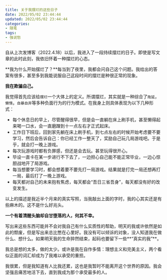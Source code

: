 ```yaml
---
title: 关于我摆烂的这些日子
date: 2022/05/02 23:44:44
updated: 2022/05/02 23:44:44
categories:
- 随笔
tags:
- 强说愁
---
```

自从上次发博客（2022.4.18）以后，我进入了一段持续摆烂的日子。即使是写文章的此时此刻，我依旧怀着一种摆烂的心态。

**我为什么开始摆烂了？**每当到了夜里，我都会问自己这个问题。我给出的答案有很多，甚至多到我能说服自己这段时间的摆烂是种很正常的现象。

**我在欺骗自己。**

我觉得首先应该给`摆烂`一个大体上的定义。所谓摆烂，其实就是一种综合了`拖延`，`懒惰`，`自暴自弃`等多种负面行为的行为模式。在我身上则具体表现为以下几种形式：

- 每个休息日的早上，尽管醒得很早，但是会一直躺在床上刷手机，甚至懒得起来喝一口水，会一直磨蹭到十一点左右才正式起床。
- 工作日下班后，回到家先躺在床上刷手机，到七点左右的时候开始考虑要不要学习，然后会告诉自己：你已经工作一整天了，奖励自己玩几局游戏吧。于是乎，就会打一晚上游戏。
- 每次玩游戏时都有负罪感，但还是会去玩。甚至玩得很开心。
- 毕设一直卡在某一步进行不下去了，一边担心自己能不能正常毕业，一边心惊胆战地开了局游戏。
- 每当想要学习时，都会想着要不要先打一局游戏。结果就是打完一局还想再打一局，最后打了一晚上游戏。
- 每天都对自己的未来抱有焦虑，每天都会“吾日三省吾身”，每天都没有好的改变发生。

以上的描述是我近半个月来的真实写照，当我敲出上面的字时，我的心其实还是有些麻木的。这不是什么好兆头。

**一个有着清醒头脑却自甘堕落的人，何其不幸。**

写出来这些东西可能并不会对我自己有什么实质性的帮助，明天的我或许依然是如此的颓废，但是写出来总比憋在心里好。我没有可以倾诉的对象，没人知道我在做什么、想什么。如果明天我的生命猝然结束，起码也要留下一些**“真实的我”**。

我总是想的太多，做的太少。或许是我在自作多情：理想主义和完美主义，两个看似正面的词汇却成为了我难以承受的重担。

我很累，但是我知道有人比我还累，这也是我暂时不能离开这个世界的原因。我会坚强且痛苦地活下去，直到我成为那个承受最多的人。



